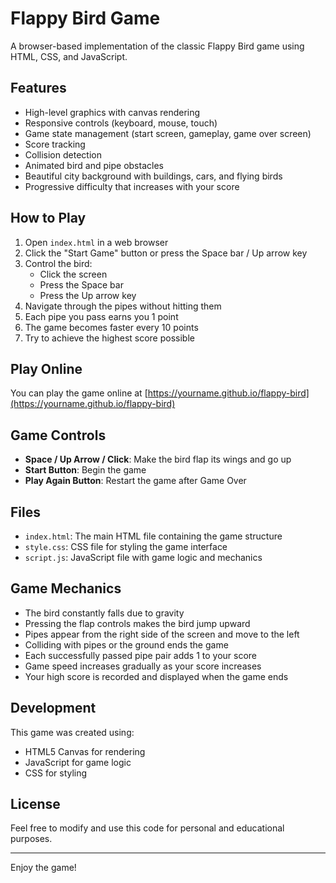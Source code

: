 # Flappy Bird Game

A browser-based implementation of the classic Flappy Bird game using HTML, CSS, and JavaScript.

## Features

- High-level graphics with canvas rendering
- Responsive controls (keyboard, mouse, touch)
- Game state management (start screen, gameplay, game over screen)
- Score tracking
- Collision detection
- Animated bird and pipe obstacles
- Beautiful city background with buildings, cars, and flying birds
- Progressive difficulty that increases with your score

## How to Play

1. Open `index.html` in a web browser
2. Click the "Start Game" button or press the Space bar / Up arrow key
3. Control the bird:
   - Click the screen
   - Press the Space bar
   - Press the Up arrow key
4. Navigate through the pipes without hitting them
5. Each pipe you pass earns you 1 point
6. The game becomes faster every 10 points
7. Try to achieve the highest score possible

## Play Online

You can play the game online at [https://yourname.github.io/flappy-bird](https://yourname.github.io/flappy-bird)

## Game Controls

- **Space / Up Arrow / Click**: Make the bird flap its wings and go up
- **Start Button**: Begin the game
- **Play Again Button**: Restart the game after Game Over

## Files

- `index.html`: The main HTML file containing the game structure
- `style.css`: CSS file for styling the game interface
- `script.js`: JavaScript file with game logic and mechanics

## Game Mechanics

- The bird constantly falls due to gravity
- Pressing the flap controls makes the bird jump upward
- Pipes appear from the right side of the screen and move to the left
- Colliding with pipes or the ground ends the game
- Each successfully passed pipe pair adds 1 to your score
- Game speed increases gradually as your score increases
- Your high score is recorded and displayed when the game ends

## Development
This game was created using:
- HTML5 Canvas for rendering
- JavaScript for game logic
- CSS for styling

## License

Feel free to modify and use this code for personal and educational purposes.

---

Enjoy the game! 